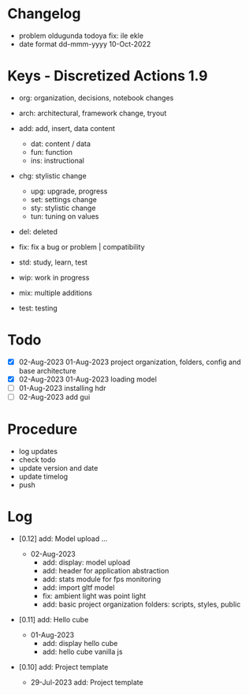 # Changelog
- problem oldugunda todoya fix: ile ekle
- date format dd-mmm-yyyy 10-Oct-2022

# Keys - Discretized Actions 1.9
- org: organization, decisions, notebook changes
- arch: architectural, framework change, tryout

- add: add, insert, data content
    - dat: content / data
    - fun: function
    - ins: instructional

- chg: stylistic change
    - upg: upgrade, progress
    - set: settings change
    - sty: stylistic change
    - tun: tuning on values

- del: deleted
- fix: fix a bug or problem | compatibility

- std: study, learn, test
- wip: work in progress
- mix: multiple additions
- test: testing

# Todo
- [x] 02-Aug-2023 01-Aug-2023 project organization, folders, config and base architecture
- [x] 02-Aug-2023 01-Aug-2023 loading model
- [ ] 01-Aug-2023 installing hdr
- [ ] 02-Aug-2023 add gui 

# Procedure
- log updates
- check todo
- update version and date
- update timelog
- push

# Log 
- [0.12] add: Model upload ...
    - 02-Aug-2023
        - add: display: model upload
        - add: header for application abstraction
        - add: stats module for fps monitoring
        - add: import gltf model
        - fix: ambient light was point light
        - add: basic project organization folders: scripts, styles, public

- [0.11] add: Hello cube
    - 01-Aug-2023
        - add: display hello cube 
        - add: hello cube vanilla js

- [0.10] add: Project template
    - 29-Jul-2023 add: Project template

